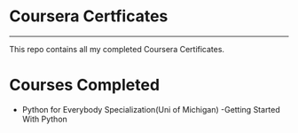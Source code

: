 # Coursera Certficates
-----------------------

This repo contains all my completed Coursera Certificates.

# Courses Completed
* Python for Everybody Specialization(Uni of Michigan)
  -Getting Started With Python
